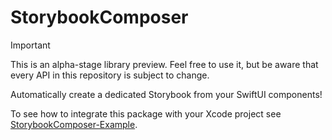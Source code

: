 # StorybookComposer

> [!IMPORTANT]
> This is an alpha-stage library preview. Feel free to use it, but be aware that every API in this repository is subject to change.

Automatically create a dedicated Storybook from your SwiftUI components!

To see how to integrate this package with your Xcode project see [StorybookComposer-Example](https://github.com/NSFatalError/StorybookComposer-Example).

